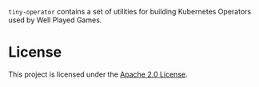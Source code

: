 `tiny-operator` contains a set of utilities for building Kubernetes Operators
used by Well Played Games.

# License
This project is licensed under the [Apache 2.0 License](LICENSE).